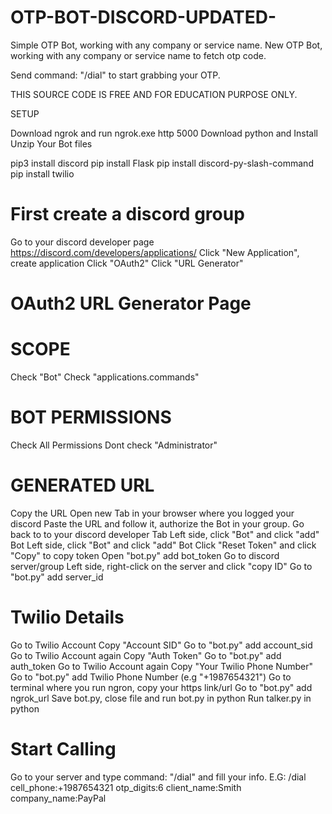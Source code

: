 # OTP-BOT-DISCORD-UPDATED-
Simple OTP Bot, working with any company or service name. New OTP Bot, working with any company or service name to fetch otp code.


Send command: "/dial" to start grabbing your OTP.

THIS SOURCE CODE IS FREE AND FOR EDUCATION PURPOSE ONLY.


SETUP

Download ngrok and run ngrok.exe http 5000
Download python and Install
Unzip Your Bot files

pip3 install discord
pip install Flask
pip install discord-py-slash-command
pip install twilio

# First create a discord group
Go to your discord developer page  https://discord.com/developers/applications/
Click "New Application", create application
Click "OAuth2"
Click "URL Generator"

 # OAuth2 URL Generator Page

 # SCOPE
 Check "Bot"
 Check "applications.commands"

 # BOT PERMISSIONS
 Check All Permissions
 Dont check "Administrator"

 # GENERATED URL
 Copy the URL
 Open new Tab in your browser where you logged your discord
 Paste the URL and follow it, authorize the Bot in your group.
 Go back to to your discord developer Tab
 Left side, click "Bot" and click "add" Bot
 Left side, click "Bot" and click "add" Bot
 Click "Reset Token" and click "Copy" to copy token
 Open "bot.py" add bot_token
 Go to discord server/group 
 Left side, right-click on the server and click "copy ID"
 Go to "bot.py" add server_id

 # Twilio Details
 Go to Twilio Account Copy "Account SID" 
 Go to "bot.py" add account_sid
 Go to Twilio Account again Copy "Auth Token" 
 Go to "bot.py" add auth_token
 Go to Twilio Account again Copy "Your Twilio Phone Number" 
 Go to "bot.py" add Twilio Phone Number (e.g "+1987654321")
 Go to terminal where you run ngron, copy your https link/url
 Go to "bot.py" add ngrok_url
 Save bot.py, close file and run bot.py in python
 Run talker.py in python

 # Start Calling
 Go to your server and type command: "/dial" and fill your info.
 E.G: /dial cell_phone:+1987654321 otp_digits:6 client_name:Smith company_name:PayPal
